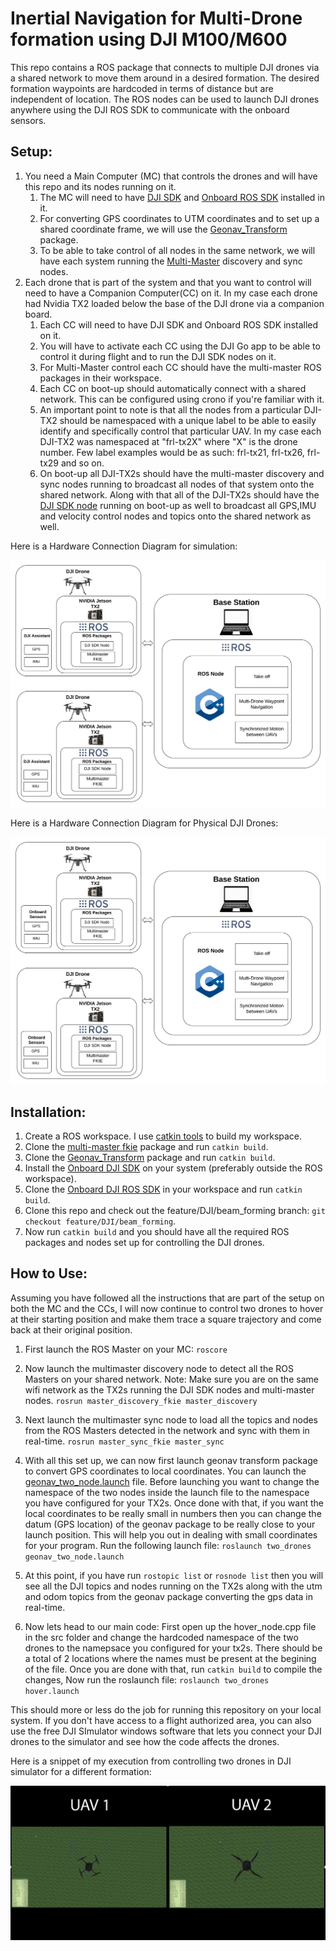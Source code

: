 # Inertial Navigation for Multi-Drone formation using DJI M100/M600

This repo contains a ROS package that connects to multiple DJI drones via a shared network to move them around in a desired formation. 
The desired formation waypoints are hardcoded in terms of distance but are independent of location.
The ROS nodes can be used to launch DJI drones anywhere using the DJI ROS SDK to communicate with the onboard sensors.


## Setup:
1. You need a Main Computer (MC) that controls the drones and will have this repo and its nodes running on it. 
   1. The MC will need to have [DJI SDK](https://github.com/dji-sdk/Onboard-SDK) and [Onboard ROS SDK](https://github.com/dji-sdk/Onboard-SDK-ROS/tree/master/src/dji_osdk_ros) installed in it.
   2. For converting GPS coordinates to UTM coordinates and to set up a shared coordinate frame, we will use the [Geonav_Transform](https://github.com/bsb808/geonav_transform) package.
   3. To be able to take control of all nodes in the same network, we will have each system running the [Multi-Master](https://github.com/fkie/multimaster_fkie) discovery and sync nodes.
2. Each drone that is part of the system and that you want to control will need to have a Companion Computer(CC) on it. 
    In my case each drone had Nvidia TX2 loaded below the base of the DJI drone via a companion board.
    1. Each CC will need to have DJI SDK and Onboard ROS SDK installed on it.
    2. You will have to activate each CC using the DJI Go app to be able to control it during flight and to run the DJI SDK nodes on it.
    3. For Multi-Master control each CC should have the multi-master ROS packages in their workspace.
    4. Each CC on boot-up should automatically connect with a shared network. This can be configured using crono if you're familiar with it.
    5. An important point to note is that all the nodes from a particular DJI-TX2 should be namespaced with a unique label to be able to easily identify and specifically control that particular UAV.
       In my case each DJI-TX2 was namespaced at "frl-tx2X" where "X" is the drone number. Few label examples would be as such: frl-tx21, frl-tx26, frl-tx29 and so on.
    6. On boot-up all DJI-TX2s should have the multi-master discovery and sync nodes running to broadcast all nodes of that system onto the shared network. 
       Along with that all of the DJI-TX2s should have the [DJI SDK node](https://github.com/dji-sdk/Onboard-SDK-ROS/blob/master/launch/dji_sdk_node.launch) running on boot-up as well to broadcast all GPS,IMU and velocity control nodes and topics onto the shared network as well.
       
Here is a Hardware Connection Diagram for simulation:

![Hardware Simulation](images/dji_sim.png)

Here is a Hardware Connection Diagram for Physical DJI Drones:

![Hardware Physical](images/dji_physical.png)

## Installation:

1. Create a ROS workspace. I use [catkin tools](https://catkin-tools.readthedocs.io/en/latest/installing.html) to build my workspace.
2. Clone the [multi-master fkie](https://github.com/fkie/multimaster_fkie) package and run `catkin build`.
3. Clone the [Geonav_Transform](https://github.com/bsb808/geonav_transform) package and run `catkin build`.
4. Install the [Onboard DJI SDK](https://github.com/dji-sdk/Onboard-SDK) on your system (preferably outside the ROS workspace).
5. Clone the [Onboard DJI ROS SDK](https://github.com/dji-sdk/Onboard-SDK-ROS/tree/master/src/dji_osdk_ros) in your workspace and run `catkin build`.
4. Clone this repo and check out the feature/DJI/beam_forming branch: `git checkout feature/DJI/beam_forming`.
5. Now run `catkin build` and you should have all the required ROS packages and nodes set up for controlling the DJI drones.

## How to Use:

Assuming you have followed all the instructions that are part of the setup on both the MC and the CCs, I will now continue to control two drones to hover at their starting position and make them trace a square trajectory and come back at their original position.

1. First launch the ROS Master on your MC:
  `roscore`
 
2. Now launch the multimaster discovery node to detect all the ROS Masters on your shared network.
    Note: Make sure you are on the same wifi network as the TX2s running the DJI SDK nodes and multi-master nodes.
   `rosrun master_discovery_fkie master_discovery`
   
3. Next launch the multimaster sync node to load all the topics and nodes from the ROS Masters detected in the network and sync with them in real-time.
    `rosrun master_sync_fkie master_sync`
    
4. With all this set up, we can now first launch geonav transform package to convert GPS coordinates to local coordinates.
    You can launch the [geonav_two_node.launch](https://github.com/rishabhgks/two_drones/blob/feature/DJI/beam_forming/launch/geonav_two_node.launch) file.
    Before launching you want to change the namespace of the two nodes inside the launch file to the namespace you have configured for your TX2s. Once done with that, if you want the local coordinates to be really small in numbers then you can change the datum (GPS location) of the geonav package to be really close to your launch position. This will help you out in dealing with small coordinates for your program.
    Run the following launch file:
    `roslaunch two_drones geonav_two_node.launch`
    
5. At this point, if you have run `rostopic list` or `rosnode list` then you will see all the DJI topics and nodes running on the TX2s along with the utm and odom topics from the geonav package converting the gps data in real-time.

6. Now lets head to our main code:
    First open up the hover_node.cpp file in the src folder and change the hardcoded namespace of the two drones to the namepsace you configured for your tx2s. There should be a total of 2 locations where the names must be present at the begining of the file.
    Once you are done with that, run `catkin build` to compile the changes,
    Now run the roslaunch file:
    `roslaunch two_drones hover.launch`

This should more or less do the job for running this repository on your local system.
If you don't have access to a flight authorized area, you can also use the free DJI SImulator windows software that lets you connect your DJI drones to the simulator and see how the code affects the drones.

Here is a snippet of my execution from controlling two drones in DJI simulator for a different formation:

![DJI Formation](images/dji_formation.png)
